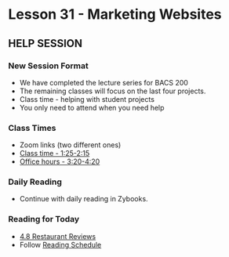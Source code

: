 # Lesson 31 - Marketing Websites

## HELP SESSION

### New Session Format

* We have completed the lecture series for BACS 200   
* The remaining classes will focus on the last four projects.  
* Class time - helping with student projects  
* You only need to attend when you need help

### Class Times
* Zoom links (two different ones)
* [Class time - 1:25-2:15](https://unco.zoom.us/j/96131314570)
* [Office hours - 3:20-4:20](https://unco.zoom.us/my/mark.seaman)

 
### Daily Reading
* Continue with daily reading in Zybooks.


### Reading for Today
* [4.8 Restaurant Reviews](https://learn.zybooks.com/zybook/UNCOBACS200SeamanFall2020/chapter/4/section/8)
* Follow [Reading Schedule](/course/bacs200/docs/ZybooksReading)

